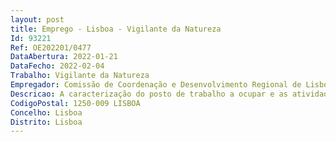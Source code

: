 ```yaml
--- 
layout: post
title: Emprego - Lisboa - Vigilante da Natureza
Id: 93221
Ref: OE202201/0477
DataAbertura: 2022-01-21
DataFecho: 2022-02-04
Trabalho: Vigilante da Natureza
Empregador: Comissão de Coordenação e Desenvolvimento Regional de Lisboa e Vale do Tejo
Descricao: A caracterização do posto de trabalho a ocupar e as atividades a executar abrangem o exercício das funções de vigilância, fiscalização e monitorização relativas ao ambiente e recursos naturais na área de atuação da CCDR LVT, competindo lhes especialmente as acções definidas no n.º 2 do artigo 2.º do Decreto Lei n.º470 99, de 6 de Novembro.
CodigoPostal: 1250-009 LISBOA
Concelho: Lisboa
Distrito: Lisboa
--- 
```

